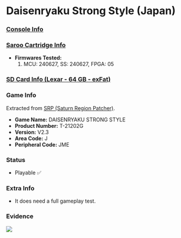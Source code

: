 # Daisenryaku Strong Style (Japan)

### [Console Info](../../../../../Info/Consoles/VA13/README.md)

### [Saroo Cartridge Info](../../../../../Info/Cartridges/RetroGameParadiseStore/1.32F/README.md)

- <b>Firmwares Tested:</b>
  1. MCU: 240627, SS: 240627, FPGA: 05

### [SD Card Info (Lexar - 64 GB - exFat)](../../../../../Info/SdCards/Lexar/64GB/exfat/README.md)

### Game Info

Extracted from [SRP (Saturn Region Patcher)](https://segaxtreme.net/resources/saturn-region-patcher.81/download).

- <b>Game Name:</b> DAISENRYAKU STRONG STYLE
- <b>Product Number:</b> T-21202G
- <b>Version:</b> V2.3
- <b>Area Code:</b> J
- <b>Peripheral Code:</b> JME

### Status

- Playable :white_check_mark:

### Extra Info

- It does need a full gameplay test.

### Evidence

[![](https://img.youtube.com/vi/NVBF9CDbc6o/0.jpg)](https://www.youtube.com/watch?v=NVBF9CDbc6o)
